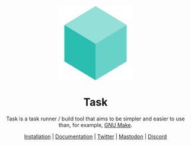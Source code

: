 <div align="center">
  <a href="https://taskfile.dev">
    <img src="docs/static/img/logo.svg" width="200px" height="200px" />
  </a>

  <h1>Task</h1>

  <p>
    Task is a task runner / build tool that aims to be simpler and easier to use than, for example, <a href="https://www.gnu.org/software/make/">GNU Make<a>.
  </p>

  <p>
    <a href="https://taskfile.dev/installation/">Installation</a> | <a href="https://taskfile.dev/usage/">Documentation</a> | <a href="https://twitter.com/taskfiledev">Twitter</a> | <a href="https://fosstodon.org/@task">Mastodon</a> | <a href="https://discord.gg/6TY36E39UK">Discord</a>
  </p>
</div>
